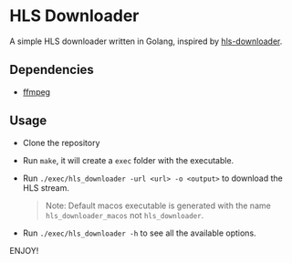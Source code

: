 # HLS Downloader

A simple HLS downloader written in Golang, inspired by [hls-downloader](https://github.com/tuhinpal/hls-downloader).

## Dependencies

- [ffmpeg](https://ffmpeg.org/)

## Usage

- Clone the repository
- Run `make`, it will create a `exec` folder with the executable.
- Run `./exec/hls_downloader -url <url> -o <output>` to download the HLS stream.
    > Note: Default macos executable is generated with the name `hls_downloader_macos` not `hls_downloader`.

- Run `./exec/hls_downloader -h` to see all the available options.

ENJOY!